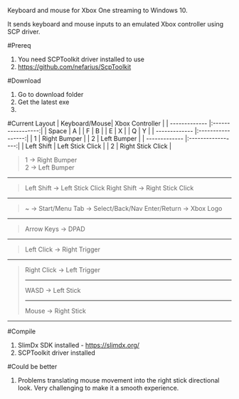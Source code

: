 Keyboard and mouse for Xbox One streaming to Windows 10.

It sends keyboard and mouse inputs to an emulated Xbox controller using SCP driver.

#Prereq
1.  You need SCPToolkit driver installed to use
2.  https://github.com/nefarius/ScpToolkit

#Download
1. Go to download folder
2. Get the latest exe
3. 

#Current Layout
| Keyboard/Mouse| Xbox Controller   |
| ------------- |:-----------------:|
| Space         | A                 |
| F             | B                 |
| E             | X                 |
| Q             | Y                 |
| ------------- |:-----------------:|
| 1             | Right Bumper      |
| 2             | Left Bumper       |
| ------------- |:-----------------:|
| Left Shift    | Left Stick Click  |
| 2             | Right Stick Click |

> 1             -> Right Bumper  
> 2             -> Left Bumper  
___
> Left Shift    -> Left Stick Click
> Right Shift   -> Right Stick Click
___
> ~             -> Start/Menu
> Tab           -> Select/Back/Nav
> Enter/Return  -> Xbox Logo
___
> Arrow Keys    -> DPAD
___
> Left Click    -> Right Trigger
___
> Right Click   -> Left Trigger
> ___
> WASD          -> Left Stick
> ___
> Mouse         -> Right Stick
___

#Compile
1.  SlimDx SDK installed - https://slimdx.org/
2.  SCPToolkit driver installed

#Could be better
1.  Problems translating mouse movement into the right stick directional look.  Very challenging to make it a smooth experience.  
